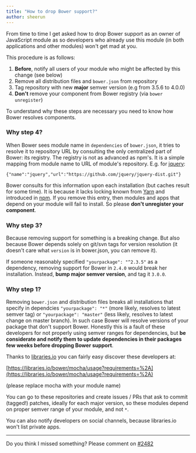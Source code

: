```yaml
---
title: "How to drop Bower support?"
author: sheerun
---
```


From time to time I get asked how to drop Bower support as an owner of JavaScript module as so developers who already use this module (in both applications and other modules) won't get mad at you.

This procedure is as follows:

1. **Before**, notify all users of your module who might be affected by this change (see below)
2. Remove all distribution files and `bower.json` from repository
3. Tag repository with new **major** semver version (e.g from 3.5.6 to 4.0.0)
4. **Don't** remove your component from Bower registry (via `bower unregister`)

To understand why these steps are necessary you need to know how Bower resolves components.

### Why step 4?

When Bower sees module name in `dependencies` of `bower.json`, it tries to resolve it to repository URL by consulting the only centralized part of Bower: its registry. The registry is not as advanced as npm's. It is a simple mapping from module name to URL of module's repository. E.g. for [jquery](https://registry.bower.io/packages/jquery):

```
{"name":"jquery","url":"https://github.com/jquery/jquery-dist.git"}
```

Bower consults for this information upon each installation (but caches result for some time). It is because it lacks locking known from [Yarn](https://yarnpkg.com) and introduced in [npm](https://docs.npmjs.com/files/package-lock.json). If you remove this entry, then modules and apps that depend on your module will fail to install. So please **don't unregister your component**.

### Why step 3?

Because removing support for something is a breaking change. But also because Bower depends solely on git/svn tags for version resolution (it doesn't care what `version` is in bower.json, you can remove it).

If someone reasonably specified `"yourpackage": "^2.3.5"` as a dependency, removing support for Bower in `2.4.0` would break her installation. Instead, **bump major semver version**, and tag it `3.0.0`.

### Why step 1?

Removing `bower.json` and distribution files breaks all installations that specify in dependcies `"yourpackage": "*"` (more likely, resolves to latest semver tag) or `"yourpackage": "master"` (less likely, resolves to latest change on master branch). In such case Bower will resolve versions of your package that don't support Bower. Honestly this is a fault of these developers for not properly using semver ranges for dependencies, but **be considerate and notify them to update dependencies in their packages few weeks before dropping Bower support**.

Thanks to [libraries.io](https://libraries.io) you can fairly easy discover these developers at:

[https://libraries.io/bower/mocha/usage?requirements=%2A](https://libraries.io/bower/mocha/usage?requirements=%2A)

(please replace mocha with your module name)

You can go to these repositories and create issues / PRs that ask to commit (tagged!) patches, ideally for each major version, so these modules depend on proper semver range of your module, and not `*`.

You can also notify developers on social channels, because libraries.io won't list private apps.

---

Do you think I missed something? Please comment on [#2482](https://github.com/bower/bower/issues/2482)
